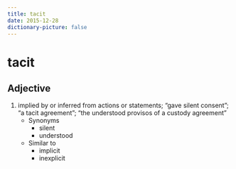 ```yaml
---
title: tacit
date: 2015-12-28
dictionary-picture: false
---
```


# tacit


## Adjective

1. implied by or inferred from actions or statements; “gave silent consent”; “a tacit agreement”; “the understood provisos of a custody agreement”
	- Synonyms
		- silent
		- understood
	- Similar to
		- implicit
		- inexplicit
